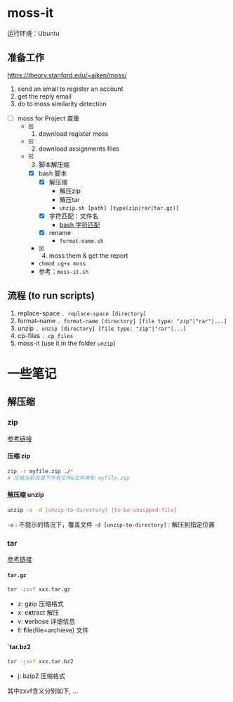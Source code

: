 # moss-it

运行环境：Ubuntu

## 准备工作

https://theory.stanford.edu/~aiken/moss/

1. send an email to register an account
2. get the reply email
3. do to moss similarity detection

- [ ] moss for Project 查重
	- [x] 1. download register moss
	- [x] 2. download assignments files
	- [x] 3. 脚本解压缩
		- [x] bash 脚本
			- [x] 解压缩 
				- 解压zip
				- 解压tar
				- `unzip.sh [path] [type(zip|rar|tar.gz)]`
			- [x] 字符匹配：文件名
				- [bash 字符匹配](https://wangdoc.com/bash/expansion.html)
			- [x] rename
				- `format-name.sh`
		- [x] 4. moss them & get the report
		- `chmod ug+x moss`
		- 参考：`moss-it.sh`

## 流程 (to run scripts)

1. replace-space
`. replace-space [directory]`
3. format-name
`. format-name [directory] [file type: "zip"|"rar"|...]`
5. unzip
`. unzip [directory] [file type: "zip"|"rar"|...]`
6. cp-files
`. cp_files`
8. moss-it (use it in the folder `unzip`)

# 一些笔记
## 解压缩

### zip

[参考链接](https://blog.csdn.net/shenyunsese/article/details/17556089)

#### 压缩 zip

```bash
zip -r myfile.zip ./*
# 压缩当前目录下所有文件&文件夹到 myfile.zip
```

#### 解压缩 unzip
```bash
unzip -o -d [unzip-to-directory] [to-be-unzipped-file]
```

`-o` : 不提示的情况下，覆盖文件
`-d [unzip-to-directory]` : 解压到指定位置 



### tar

[参考链接](https://www.cnblogs.com/cursorhu/p/5891699.html)

#### `tar.gz`

```bash
tar -zxvf xxx.tar.gz
```

- z: g**z**ip 压缩格式
- x:  e**x**tract 解压
- v: **v**erbose 详细信息
- f: **f**ile(file=archieve) 文件

#### `tar.bz2

```bash
tar -jxvf xxx.tar.bz2
```

- j: bzip2 压缩格式

其中zxvf含义分别如下, ...

